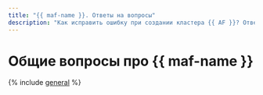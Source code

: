 ```yaml
---
title: "{{ maf-name }}. Ответы на вопросы"
description: "Как исправить ошибку при создании кластера {{ AF }}? Ответы на этот и другие вопросы в данной статье."
---
```


# Общие вопросы про {{ maf-name }}

{% include [general](../../_qa/managed-airflow/general.md) %}
